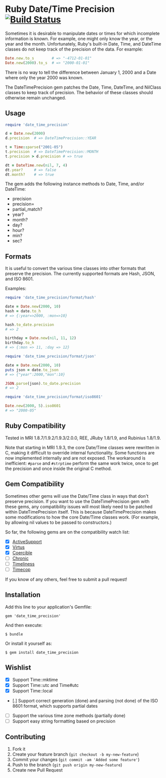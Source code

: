 # Ruby Date/Time Precision [![Build Status](https://travis-ci.org/Spokeo/date_time_precision.png?branch=master)](https://travis-ci.org/Spokeo/date_time_precision)

Sometimes it is desirable to manipulate dates or times for which incomplete information is known.
For example, one might only know the year, or the year and the month.
Unfortunately, Ruby's built-in Date, Time, and DateTime classes do not keep track of the precision of the data.
For example:

```ruby
Date.new.to_s        # => "-4712-01-01"
Date.new(2000).to_s  # => "2000-01-01"
```

There is no way to tell the difference between January 1, 2000 and a Date where only the year 2000 was known.

The DateTimePrecision gem patches the Date, Time, DateTime, and NilClass classes to keep track of precision.
The behavior of these classes should otherwise remain unchanged.

## Usage

```ruby
require 'date_time_precision'

d = Date.new(2000)
d.precision  # => DateTimePrecision::YEAR

t = Time::parse("2001-05")
t.precision  # => DateTimePrecision::MONTH
t.precision > d.precision # => true

dt = DateTime.new(nil, 7, 4)
dt.year?     # => false
dt.month?    # => true
```

The gem adds the following instance methods to Date, Time, and/or DateTime:

*    precision
*    precision=
*    partial_match?
*    year?
*    month?
*    day?
*    hour?
*    min?
*    sec?

## Formats

It is useful to convert the various time classes into other formats that preserve the precision.
The currently supported formats are Hash, JSON, and ISO 8601.

Examples:

```ruby
require 'date_time_precision/format/hash'

date = Date.new(2000, 10)
hash = date.to_h
# => {:year=>2000, :mon=>10}

hash.to_date.precision
# => 2

birthday = Date.new(nil, 11, 12)
birthday.to_h
# => {:mon => 11, :day => 12}
```

```ruby
require 'date_time_precision/format/json'

date = Date.new(2000, 10)
puts json = date.to_json
# => {"year":2000,"mon":10}

JSON.parse(json).to_date.precision
# => 2
```

```ruby
require 'date_time_precision/format/iso8601'

Date.new(2000, 5).iso8601
# => "2000-05"
```

## Ruby Compatibility

Tested in MRI 1.8.7/1.9.2/1.9.3/2.0.0, REE, JRuby 1.8/1.9, and Rubinius 1.8/1.9.

Note that starting in MRI 1.9.3, the core Date/Time classes were rewritten in C, making it difficult to
override internal functionality. Some functions are now implemented internally and are not exposed.
The workaround is inefficient: `#parse` and `#strptime` perform the same work twice, once to get the precision and once inside the original C method.

## Gem Compatibility

Sometimes other gems will use the Date/Time class in ways that don't preserve precision. If you want to use the DateTimePrecision gem with these
gems, any compatibility issues will most likely need to be patched within DateTimePrecision itself. This is because DateTimePrecision makes some
modifications to how the core Date/Time classes work. (For example, by allowing nil values to be passed to constructors.)

So far, the following gems are on the compatibility watch list:

 - [x] [ActiveSupport](https://github.com/rails/rails/tree/master/activesupport)
 - [x] [Virtus](https://github.com/solnic/virtus)
 - [x] [Coercible](https://github.com/solnic/coercible)
 - [ ] [Chronic](https://github.com/mojombo/chronic)
 - [ ] [Timeliness](https://github.com/adzap/timeliness)
 - [ ] [Timecop](https://github.com/travisjeffery/timecop)

If you know of any others, feel free to submit a pull request!

## Installation

Add this line to your application's Gemfile:

    gem 'date_time_precision'

And then execute:

    $ bundle

Or install it yourself as:

    $ gem install date_time_precision

## Wishlist

 - [x] Support Time::mktime
 - [x] Support Time::utc and Time#utc
 - [x] Support Time::local
 - [.] Support correct generation (done) and parsing (not done) of the ISO 8601 format, which supports partial dates
 - [ ] Support the various time zone methods (partially done)
 - [ ] Support easy string formatting based on precision

## Contributing

1. Fork it
2. Create your feature branch (`git checkout -b my-new-feature`)
3. Commit your changes (`git commit -am 'Added some feature'`)
4. Push to the branch (`git push origin my-new-feature`)
5. Create new Pull Request
